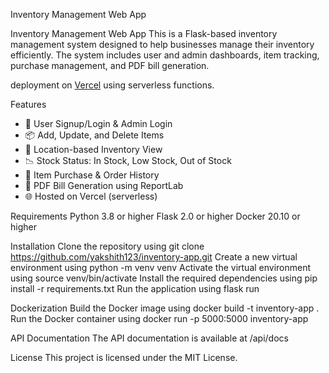 Inventory Management Web App

Inventory Management Web App
This is a Flask-based inventory management system designed to help businesses manage their inventory efficiently. The system includes user and admin dashboards, item tracking, purchase management, and PDF bill generation.

deployment on [Vercel](https://vercel.com) using serverless functions.

Features

- 🧾 User Signup/Login & Admin Login
- 📦 Add, Update, and Delete Items
- 📍 Location-based Inventory View
- 📉 Stock Status: In Stock, Low Stock, Out of Stock
- 💸 Item Purchase & Order History
- 📄 PDF Bill Generation using ReportLab
- 🌐 Hosted on Vercel (serverless)

Requirements
Python 3.8 or higher
Flask 2.0 or higher
Docker 20.10 or higher

Installation
Clone the repository using git clone https://github.com/yakshith123/inventory-app.git
Create a new virtual environment using python -m venv venv
Activate the virtual environment using source venv/bin/activate
Install the required dependencies using pip install -r requirements.txt
Run the application using flask run

Dockerization
Build the Docker image using docker build -t inventory-app .
Run the Docker container using docker run -p 5000:5000 inventory-app

API Documentation
The API documentation is available at /api/docs

License
This project is licensed under the MIT License.
